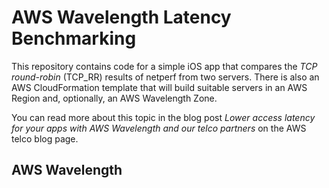 #  AWS Wavelength Latency Benchmarking

This repository contains code for a simple iOS app that compares the *TCP round-robin* (TCP_RR) results of netperf from two servers. There is also an AWS CloudFormation template that will build suitable servers in an AWS Region and, optionally, an AWS Wavelength Zone.

You can read more about this topic in the blog post *Lower access latency for your apps with AWS Wavelength and our telco partners* on the AWS telco blog page.

## AWS Wavelength


